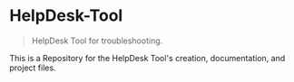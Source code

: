 # HelpDesk-Tool
>HelpDesk Tool for troubleshooting.

This is a Repository for the HelpDesk Tool's creation, documentation, and project files.